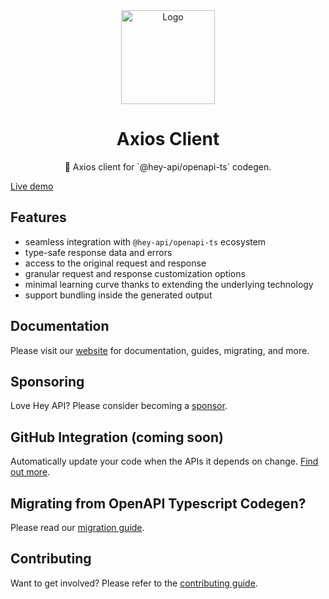 <div align="center">
  <img width="150" height="150" src="https://heyapi.dev/logo.png" alt="Logo">
  <h1 align="center"><b>Axios Client</b></h1>
  <p align="center">🚀 Axios client for `@hey-api/openapi-ts` codegen.</p>
</div>

[Live demo](https://stackblitz.com/edit/hey-api-client-axios-example?file=openapi-ts.config.ts,src%2Fclient%2Fschemas.gen.ts,src%2Fclient%2Fservices.gen.ts,src%2Fclient%2Ftypes.gen.ts,src%2FApp.tsx)

## Features

- seamless integration with `@hey-api/openapi-ts` ecosystem
- type-safe response data and errors
- access to the original request and response
- granular request and response customization options
- minimal learning curve thanks to extending the underlying technology
- support bundling inside the generated output

## Documentation

Please visit our [website](https://heyapi.dev/) for documentation, guides, migrating, and more.

## Sponsoring

Love Hey API? Please consider becoming a [sponsor](https://github.com/sponsors/hey-api).

## GitHub Integration (coming soon)

Automatically update your code when the APIs it depends on change. [Find out more](https://heyapi.dev/openapi-ts/integrations.html).

## Migrating from OpenAPI Typescript Codegen?

Please read our [migration guide](https://heyapi.dev/openapi-ts/migrating.html#openapi-typescript-codegen).

## Contributing

Want to get involved? Please refer to the [contributing guide](https://heyapi.dev/contributing.html).

